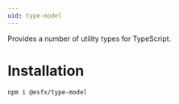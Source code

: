 ```yaml
---
uid: type-model
---
```


Provides a number of utility types for TypeScript.

# Installation

```sh
npm i @esfx/type-model
```

